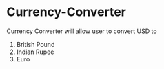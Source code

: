 # Currency-Converter

Currency Converter will allow user to convert USD to 
1) British Pound
2) Indian Rupee
3) Euro
